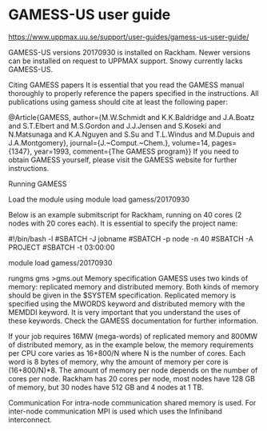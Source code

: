 # GAMESS-US user guide

<https://www.uppmax.uu.se/support/user-guides/gamess-us-user-guide/>

GAMESS-US versions 20170930 is installed on Rackham. Newer versions can be installed on request to UPPMAX support. Snowy currently lacks GAMESS-US.

Citing GAMESS papers
It is essential that you read the GAMESS manual thoroughly to properly reference the papers specified in the instructions. All publications using gamess should cite at least the following paper:

@Article{GAMESS,
author={M.W.Schmidt and K.K.Baldridge and J.A.Boatz and S.T.Elbert and
M.S.Gordon and J.J.Jensen and S.Koseki and N.Matsunaga and
K.A.Nguyen and S.Su and T.L.Windus and M.Dupuis and J.A.Montgomery},
journal={J.~Comput.~Chem.},
volume=14,
pages={1347},
year=1993,
comment={The GAMESS program}}
If you need to obtain GAMESS yourself, please visit the GAMESS website for further instructions.

Running GAMESS

Load the module using
module load gamess/20170930

Below is an example submitscript for Rackham, running on 40 cores (2 nodes with 20 cores each). It is essential to specify the project name:

#!/bin/bash -l
#SBATCH -J jobname
#SBATCH -p node -n 40
#SBATCH -A PROJECT
#SBATCH -t 03:00:00
 
module load gamess/20170930
 
rungms gms >gms.out
Memory specification
GAMESS uses two kinds of memory: replicated memory and distributed memory. Both kinds of memory should be given in the $SYSTEM specification. Replicated memory is specified using the MWORDS keyword and distributed memory with the MEMDDI keyword. It is very important that you understand the uses of these keywords. Check the GAMESS documentation for further information.

If your job requires 16MW (mega-words) of replicated memory and 800MW of distributed memory, as in the example below, the memory requirements per CPU core varies as 16+800/N where N is the number of cores. Each word is 8 bytes of memory, why the amount of memory per core is (16+800/N)*8. The amount of memory per node depends on the number of cores per node. Rackham has 20 cores per node, most nodes have 128 GB of memory, but 30 nodes have 512 GB and 4 nodes at 1 TB.


Communication
For intra-node communication shared memory is used. For inter-node communication MPI is used which uses the Infiniband interconnect.
